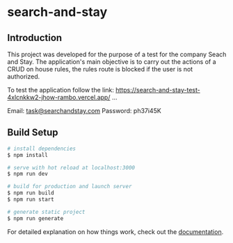 # search-and-stay

## Introduction

This project was developed for the purpose of a test for the company Seach and Stay. The application's main objective is to carry out the actions of a CRUD on house rules, the rules route is blocked if the user is not authorized.

To test the application follow the link: https://search-and-stay-test-4xlcnkkw2-jhow-rambo.vercel.app/
...

Email: task@searchandstay.com
Password: ph37i45K

## Build Setup

```bash
# install dependencies
$ npm install

# serve with hot reload at localhost:3000
$ npm run dev

# build for production and launch server
$ npm run build
$ npm run start

# generate static project
$ npm run generate
```

For detailed explanation on how things work, check out the [documentation](https://nuxtjs.org).
